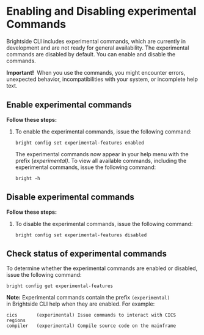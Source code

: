 # Enabling and Disabling experimental Commands

Brightside CLI includes experimental commands, which are currently in development and are not ready for general availability. The experimental commands are disabled by default. You can enable and disable the commands. 

**Important!**  When you use the commands, you might encounter errors, unexpected behavior, incompatibilities with your system, or incomplete help text.
## Enable experimental commands
**Follow these steps:**
1. To enable the experimental commands, issue the following command:
    ```
    bright config set experimental-features enabled
    ```
    The experimental commands now appear in your help menu with the prefix (*experimental)*. To view all available commands, including the experimental commands, issue the following command: 
    ```
    bright -h
    ```
## Disable experimental commands
**Follow these steps:**
1. To disable the experimental commands, issue the following command:
    ```
    bright config set experimental-features disabled
    ```
## Check status of experimental commands
To determine whether the experimental commands are enabled or disabled, issue the following command:
```
bright config get experimental-features
```
**Note:** Experimental commands contain the prefix `(experimental)` in Brightside CLI help when they are enabled. For
example:
```
cics       (experimental) Issue commands to interact with CICS regions 
compiler   (experimental) Compile source code on the mainframe
```
